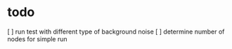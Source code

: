 # todo

[ ] run test with different type of background noise
[ ] determine number of nodes for simple run